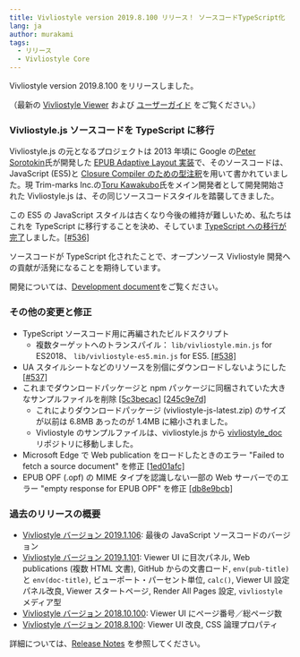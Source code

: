```yaml
---
title: Vivliostyle version 2019.8.100 リリース！ ソースコードTypeScript化
lang: ja
author: murakami
tags:
  - リリース
  - Vivliostyle Core
---
```


Vivliostyle version 2019.8.100 をリリースしました。

（最新の [Vivliostyle Viewer](https://vivliostyle.org/viewer/) および [ユーザーガイド](https://vivliostyle.org/ja/docs/) をご覧ください。）

### Vivliostyle.js ソースコードを TypeScript に移行

Vivliostyle.js の元となるプロジェクトは 2013 年頃に Google の[Peter Sorotokin](https://twitter.com/sorotokin)氏が開発した [EPUB Adaptive Layout 実装](https://github.com/sorotokin/adaptive-layout)で、そのソースコードは、JavaScript (ES5)と [Closure Compiler のための型注釈](https://github.com/google/closure-compiler/wiki/Annotating-JavaScript-for-the-Closure-Compiler)を用いて書かれていました。現 Trim-marks Inc.の[Toru Kawakubo](https://twitter.com/kwkbtr_t)氏をメイン開発者として開発開始された Vivliostyle.js は、その同じソースコードスタイルを踏襲してきました。

この ES5 の JavaScript スタイルは古くなり今後の維持が難しいため、私たちはこれを TypeScript に移行することを決め、そしていま [TypeScript への移行が完了](https://github.com/vivliostyle/vivliostyle/tree/master/src/ts)しました。[[#536]](https://github.com/vivliostyle/vivliostyle/pull/536)

ソースコードが TypeScript 化されたことで、オープンソース Vivliostyle 開発への貢献が活発になることを期待しています。

開発については、[Development document](https://github.com/vivliostyle/vivliostyle/wiki/Development)をご覧ください。

### その他の変更と修正

- TypeScript ソースコード用に再編されたビルドスクリプト
  - 複数ターゲットへのトランスパイル： `lib/vivliostyle.min.js` for ES2018、 `lib/vivliostyle-es5.min.js` for ES5. [[#538]](https://github.com/vivliostyle/vivliostyle/pull/538)
- UA スタイルシートなどのリソースを別個にダウンロードしないようにした [[#537]](https://github.com/vivliostyle/vivliostyle/pull/537)
- これまでダウンロードパッケージと npm パッケージに同梱されていた大きなサンプルファイルを削除 [[5c3becac]](https://github.com/vivliostyle/vivliostyle/commit/5c3becac) [[245c9e7d]](https://github.com/vivliostyle/vivliostyle/commit/245c9e7d)
  - これによりダウンロードパッケージ (vivliostyle-js-latest.zip) のサイズが以前は 6.8MB あったのが 1.4MB に縮小されました。
  - Vivliostyle のサンプルファイルは、vivliostyle.js から [vivliostyle_doc](https://github.com/vivliostyle/vivliostyle_doc) リポジトリに移動しました。
- Microsoft Edge で Web publication をロードしたときのエラー "Failed to fetch a source document" を修正 [[1ed01afc]](https://github.com/vivliostyle/vivliostyle/commit/1ed01afc)
- EPUB OPF (.opf) の MIME タイプを認識しない一部の Web サーバーでのエラー "empty response for EPUB OPF" を修正 [[db8e9bcb]](https://github.com/vivliostyle/vivliostyle/commit/db8e9bcb)

### 過去のリリースの概要

- [Vivliostyle バージョン 2019.1.106](https://vivliostyle.org/ja/blog/2019/06/14/vivliostyle-2019.1.106-released/): 最後の JavaScript ソースコードのバージョン
- [Vivliostyle バージョン 2019.1.101](https://vivliostyle.org/ja/blog/2019/02/27/vivliostyle-2019.1.101-released/): Viewer UI に目次パネル, Web publications (複数 HTML 文書), GitHub からの文書ロード, `env(pub-title)` と `env(doc-title)`, ビューポート・パーセント単位, `calc()`, Viewer UI 設定パネル改良, Viewer スタートページ, Render All Pages 設定, `vivliostyle` メディア型
- [Vivliostyle バージョン 2018.10.100](https://vivliostyle.org/ja/blog/2018/10/31/vivliostyle-2018.10.100-released/): Viewer UI にページ番号／総ページ数
- [Vivliostyle バージョン 2018.8.100](https://vivliostyle.org/ja/blog/2018/09/10/vivliostyle-2018.8.100-released/): Viewer UI 改良, CSS 論理プロパティ

詳細については、[Release Notes](https://github.com/vivliostyle/vivliostyle/releases) を参照してください。

